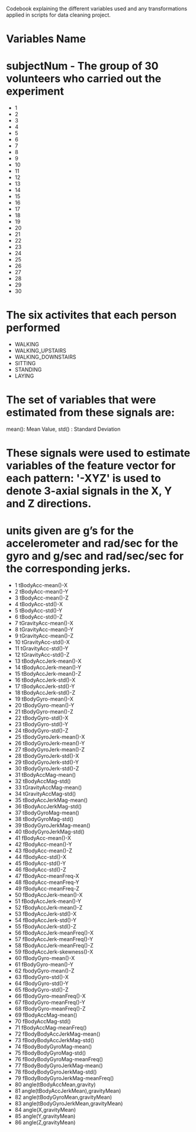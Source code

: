 Codebook explaining the different variables used and any transformations applied in scripts for data cleaning project.
# Variables Name 
# subjectNum - The group of 30 volunteers who carried out the experiment
* 1  
* 2
* 3 
* 4
* 5
* 6
* 7
* 8
* 9
* 10
* 11
* 12
* 13
* 14
* 15
* 16
* 17
* 18
* 19
* 20
* 21
* 22
* 23
* 24
* 25
* 26
* 27
* 28
* 29
* 30
# The six activites that each person performed
* WALKING
* WALKING_UPSTAIRS
* WALKING_DOWNSTAIRS
* SITTING
* STANDING
* LAYING
# The set of variables that were estimated from these signals are: 
  mean(): Mean Value,
  std() : Standard Deviation

# These signals were used to estimate variables of the feature vector for each pattern: '-XYZ' is used to denote 3-axial signals in the X, Y and Z directions.
#  units given are g’s for the accelerometer and rad/sec for the gyro and g/sec and rad/sec/sec for the corresponding jerks.

* 1 tBodyAcc-mean()-X
* 2 tBodyAcc-mean()-Y
* 3 tBodyAcc-mean()-Z
* 4 tBodyAcc-std()-X
* 5 tBodyAcc-std()-Y
* 6 tBodyAcc-std()-Z
* 7 tGravityAcc-mean()-X
* 8 tGravityAcc-mean()-Y
* 9 tGravityAcc-mean()-Z
* 10 tGravityAcc-std()-X
* 11 tGravityAcc-std()-Y
* 12 tGravityAcc-std()-Z
* 13 tBodyAccJerk-mean()-X
* 14 tBodyAccJerk-mean()-Y
* 15 tBodyAccJerk-mean()-Z
* 16 tBodyAccJerk-std()-X
* 17 tBodyAccJerk-std()-Y
* 18 tBodyAccJerk-std()-Z
* 19 tBodyGyro-mean()-X
* 20 tBodyGyro-mean()-Y
* 21 tBodyGyro-mean()-Z
* 22 tBodyGyro-std()-X
* 23 tBodyGyro-std()-Y
* 24 tBodyGyro-std()-Z
* 25 tBodyGyroJerk-mean()-X
* 26 tBodyGyroJerk-mean()-Y
* 27 tBodyGyroJerk-mean()-Z
* 28 tBodyGyroJerk-std()-X
* 29 tBodyGyroJerk-std()-Y
* 30 tBodyGyroJerk-std()-Z
* 31 tBodyAccMag-mean()
* 32 tBodyAccMag-std()
* 33 tGravityAccMag-mean()
* 34 tGravityAccMag-std()
* 35 tBodyAccJerkMag-mean()
* 36 tBodyAccJerkMag-std()
* 37 tBodyGyroMag-mean()
* 38 tBodyGyroMag-std()
* 39 tBodyGyroJerkMag-mean()
* 40 tBodyGyroJerkMag-std()
* 41 fBodyAcc-mean()-X
* 42 fBodyAcc-mean()-Y
* 43 fBodyAcc-mean()-Z
* 44 fBodyAcc-std()-X
* 45 fBodyAcc-std()-Y
* 46 fBodyAcc-std()-Z
* 47 fBodyAcc-meanFreq-X
* 48 fBodyAcc-meanFreq-Y
* 49 fBodyAcc-meanFreq-Z
* 50 fBodyAccJerk-mean()-X
* 51 fBodyAccJerk-mean()-Y
* 52 fBodyAccJerk-mean()-Z
* 53 fBodyAccJerk-std()-X
* 54 fBodyAccJerk-std()-Y
* 55 fBodyAccJerk-std()-Z
* 56 fBodyAccJerk-meanFreq()-X
* 57 fBodyAccJerk-meanFreq()-Y
* 58 fBodyAccJerk-meanFreq()-Z
* 59 fBodyAccJerk-skewness()-X
* 60 fBodyGyro-mean()-X
* 61 fBodyGyro-mean()-Y
* 62 fbodyGyro-mean()-Z
* 63 fBodyGyro-std()-X
* 64 fBodyGyro-std()-Y
* 65 fBodyGyro-std()-Z
* 66 fBodyGyro-meanFreq()-X
* 67 fBodyGyro-meanFreq()-Y
* 68 fBodyGyro-meanFreq()-Z
* 69 fBodyAccMag-mean()
* 70 fBodyAccMag-std()
* 71 fBodyAccMag-meanFreq()
* 72 fBodyBodyAccJerkMag-mean()
* 73 fBodyBodyAccJerkMag-std()
* 74 fBodyBodyGyroMag-mean()
* 75 fBodyBodyGyroMag-std()
* 76 fBodyBodyGyroMag-meanFreq()
* 77 fBodyBodyGyroJerkMag-mean()
* 78 fBodyBodyGyroJerkMag-std()
* 79 fBodyBodyGyroJerkMag-meanFreq()
* 80 angle(tBodyAccMean,gravity)
* 81 angle(tBodyAccJerkMean),gravityMean)
* 82 angle(tBodyGyroMean,gravityMean)
* 83 angle(tBodyGyroJerkMean,gravityMean)
* 84 angle(X,gravityMean)
* 85 angle(Y,gravityMean)
* 86 angle(Z,gravityMean)












